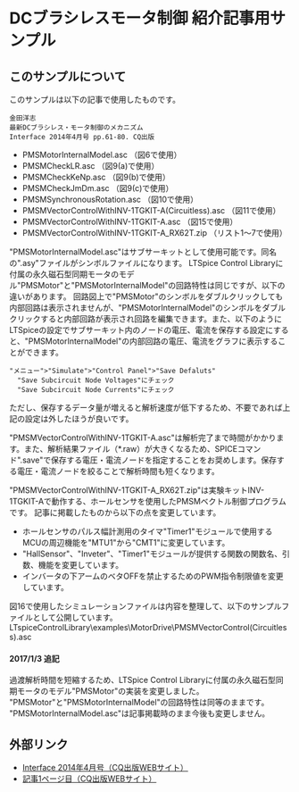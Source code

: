 # DCブラシレスモータ制御 紹介記事用サンプル

## このサンプルについて
このサンプルは以下の記事で使用したものです。

```
金田洋志
最新DCブラシレス・モータ制御のメカニズム
Interface 2014年4月号 pp.61-80. CQ出版
```

- PMSMotorInternalModel.asc （図6で使用）
- PMSMCheckLR.asc （図9(a)で使用）
- PMSMCheckKeNp.asc （図9(b)で使用）
- PMSMCheckJmDm.asc （図9(c)で使用）
- PMSMSynchronousRotation.asc （図10で使用）
- PMSMVectorControlWithINV-1TGKIT-A(Circuitless).asc （図11で使用）
- PMSMVectorControlWithINV-1TGKIT-A.asc （図15で使用）
- PMSMVectorControlWithINV-1TGKIT-A_RX62T.zip （リスト1～7で使用）

"PMSMotorInternalModel.asc"はサブサーキットとして使用可能です。同名の".asy"ファイルがシンボルファイルになります。
LTSpice Control Libraryに付属の永久磁石型同期モータのモデル"PMSMotor"と"PMSMotorInternalModel"の回路特性は同じですが、以下の違いがあります。
回路図上で"PMSMotor"のシンボルをダブルクリックしても内部回路は表示されませんが、"PMSMotorInternalModel"のシンボルをダブルクリックすると内部回路が表示され回路を編集できます。また、以下のようにLTSpiceの設定でサブサーキット内のノードの電圧、電流を保存する設定にすると、"PMSMotorInternalModel"の内部回路の電圧、電流をグラフに表示することができます。
```
"メニュー">"Simulate">"Control Panel">"Save Defaluts"
  "Save Subcircuit Node Voltages"にチェック
  "Save Subcircuit Node Currents"にチェック
```
ただし、保存するデータ量が増えると解析速度が低下するため、不要であれば上記の設定は外したほうが良いです。

"PMSMVectorControlWithINV-1TGKIT-A.asc"は解析完了まで時間がかかります。また、解析結果ファイル（*.raw）が大きくなるため、SPICEコマンド".save"で保存する電圧・電流ノードを指定することをお奨めします。保存する電圧・電流ノードを絞ることで解析時間も短くなります。

"PMSMVectorControlWithINV-1TGKIT-A_RX62T.zip"は実験キットINV-1TGKIT-Aで動作する、ホールセンサを使用したPMSMベクトル制御プログラムです。
記事に掲載したものから以下の点を変更しています。
- ホールセンサのパルス幅計測用のタイマ"Timer1"モジュールで使用するMCUの周辺機能を"MTU1"から"CMT1"に変更しています。
- "HallSensor"、"Inveter"、"Timer1"モジュールが提供する関数の関数名、引数、機能を変更しています。
- インバータの下アームのベタOFFを禁止するためのPWM指令制限値を変更しています。

図16で使用したシミュレーションファイルは内容を整理して、以下のサンプルファイルとして公開しています。
LTspiceControlLibrary\examples\MotorDrive\PMSMVectorControl(Circuitless).asc


#### 2017/1/3 追記
過渡解析時間を短縮するため、LTSpice Control Libraryに付属の永久磁石型同期モータのモデル"PMSMotor"の実装を変更しました。
"PMSMotor"と"PMSMotorInternalModel"の回路特性は同等のままです。
"PMSMotorInternalModel.asc"は記事掲載時のまま今後も変更しません。

## 外部リンク
- [Interface 2014年4月号（CQ出版WEBサイト）](http://www.kumikomi.net/interface/contents/201404.php)
- [記事1ページ目（CQ出版WEBサイト）](http://www.kumikomi.net/interface/sample/201404/if04_061.pdf)
